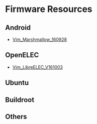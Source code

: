 # Firmware Resources


## Android
* [Vim_Marshmallow_160928](http://www.mediafire.com/file/rguc5b66hv6qh5v/Vim_Marshmallow_160928.7z)


## OpenELEC
* [Vim_LibreELEC_V161003](http://www.mediafire.com/file/5no00kbnbbu8zxc/Vim_LibreELEC_V161003.7z)


## Ubuntu



## Buildroot



## Others
